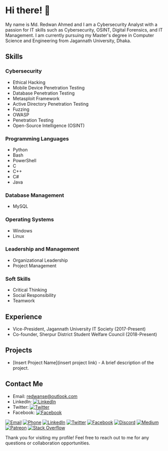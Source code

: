 # Hi there! 👋

My name is Md. Redwan Ahmed and I am a Cybersecurity Analyst with a passion for IT skills such as Cybersecurity, OSINT, Digital Forensics, and IT Management. I am currently pursuing my Master's degree in Computer Science and Engineering from Jagannath University, Dhaka.

## Skills

### Cybersecurity

- Ethical Hacking
- Mobile Device Penetration Testing
- Database Penetration Testing
- Metasploit Framework
- Active Directory Penetration Testing
- Fuzzing
- OWASP
- Penetration Testing
- Open-Source Intelligence (OSINT)

### Programming Languages

- Python
- Bash
- PowerShell
- C
- C++
- C#
- Java

### Database Management

- MySQL

### Operating Systems

- Windows
- Linux

### Leadership and Management

- Organizational Leadership
- Project Management

### Soft Skills

- Critical Thinking
- Social Responsibility
- Teamwork

## Experience

- Vice-President, Jagannath University IT Society (2017-Present)
- Co-founder, Sherpur District Student Welfare Council (2018-Present)

## Projects

- [Insert Project Name](insert project link) - A brief description of the project.

## Contact Me

- Email: [redwanse@outlook.com](mailto:redwanse@outlook.com)
- LinkedIn: [![LinkedIn](https://img.shields.io/badge/LinkedIn-redwanse-blue?logo=linkedin)](https://www.linkedin.com/in/redwancse/)
- Twitter: [![Twitter](https://img.shields.io/badge/Twitter-redwanse-blue?logo=twitter)](https://twitter.com/RedwanCSE)
- Facebook: [![Facebook](https://img.shields.io/badge/Facebook-redwanse-blue?logo=facebook)]([https://www.facebook.com/redwanse/](https://www.facebook.com/redwan.cse/))

[![Email](https://img.shields.io/badge/Email-redwanse%40outlook.com-red?logo=microsoft-outlook)](mailto:redwanse@outlook.com)
[![Phone](https://img.shields.io/badge/Phone-%2B8801776387624-blueviolet?logo=phone)](tel:+8801776387624)
[![LinkedIn](https://img.shields.io/badge/LinkedIn-redwancse-blue?logo=linkedin)](https://www.linkedin.com/in/redwancse/)
[![Twitter](https://img.shields.io/badge/Twitter-RedwanCSE-blue?logo=twitter)](https://twitter.com/RedwanCSE)
[![Facebook](https://img.shields.io/badge/Facebook-redwan.cse-blue?logo=facebook)](https://www.facebook.com/redwan.cse)
[![Discord](https://img.shields.io/badge/Discord-CSenthusiastBD-blueviolet?logo=discord)](https://discord.gg/rZ3n2aHXgX)
[![Medium](https://img.shields.io/badge/Medium-redwancse-black?logo=medium)](https://redwancse.medium.com/)
[![Patreon](https://img.shields.io/badge/Patreon-redwancse-red?logo=patreon)](https://www.patreon.com/user?u=22291805)
[![Stack Overflow](https://img.shields.io/badge/Stack%20Overflow-Md--Redwan--Ahmed-orange?logo=stackoverflow)](https://stackoverflow.com/users/21417664/md-redwan-ahmed)


Thank you for visiting my profile! Feel free to reach out to me for any questions or collaboration opportunities.
